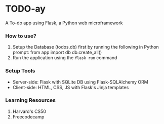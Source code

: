 # TODO-ay
A To-do app using Flask, a Python web microframework


### How to use?
1. Setup the Database (todos.db) first by running the following in Python prompt:
	from app import db
	db.create_all()
2. Run the application using the `flask run` command

### Setup Tools
- Server-side: Flask with SQLite DB using Flask-SQLAlchemy ORM
- Client-side: HTML, CSS, JS with Flask's Jinja templates

### Learning Resources
1. Harvard's CS50
2. Freecodecamp
